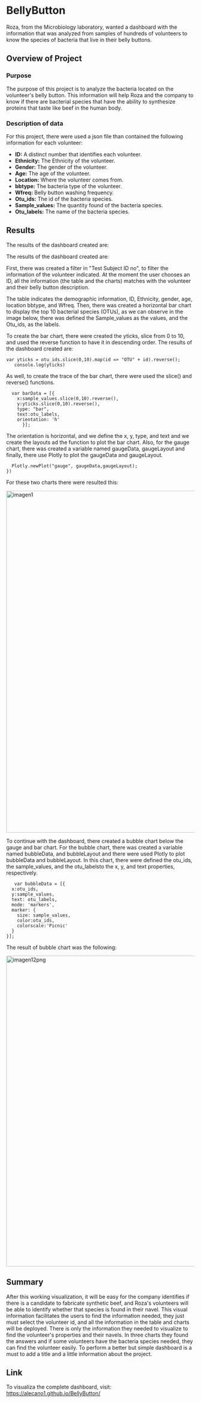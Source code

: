 # BellyButton
Roza, from the Microbiology laboratory, wanted a dashboard with the information that was analyzed from samples of hundreds of volunteers to know the species of bacteria that live in their belly buttons.

## Overview of Project 
### Purpose 

The purpose of this project is to analyze the bacteria located on the volunteer's belly button. This information will help Roza and the company to know if there are bacterial species that have the ability to synthesize proteins that taste like beef in the human body.

### Description of data

For this project, there were used a json file than contained the following information for each volunteer:

* **ID:** A distinct number that identifies each volunteer.
* **Ethnicity:** The Ethnicity of the volunteer.
* **Gender:** The gender of the volunteer.
* **Age:** The age of the volunteer.
* **Location:** Where the volunteer comes from.
* **bbtype:** The bacteria type of the volunteer.
* **Wfreq:** Belly button washing frequency. 
* **Otu_ids:** The id of the bacteria species.
* **Sample_values:** The quantity found of the bacteria species.
* **Otu_labels:** The name of the bacteria species.


## Results 

The results of the dashboard created are:

The results of the dashboard created are:

First, there was created a filter in "Test Subject ID no", to filter the information of the volunteer indicated.
At the moment the user chooses an ID, all the information (the table and the charts) matches with the volunteer and their belly button description.

The table indicates the demographic information, ID, Ethnicity, gender, age, location bbtype, and Wfreq. Then, there was created a horizontal bar chart to display the top 10 bacterial species (OTUs), as we can observe in the image below, there was defined the Sample_values as the values, and the Otu_ids, as the labels.

To create the bar chart, there were created the yticks, slice from 0 to 10, and used the reverse function to have it in descending order.
The results of the dashboard created are:

    var yticks = otu_ids.slice(0,10).map(id => "OTU" + id).reverse();
       console.log(yticks)

As well, to create the trace of the bar chart, there were used the slice() and reverse() functions.

      var barData = [{
        x:sample_values.slice(0,10).reverse(),
        y:yticks.slice(0,10).reverse(),
        type: "bar",
        text:otu_labels,
        orientation: 'h'
          }];

The orientation is horizontal, and we define the x, y, type, and text and we create the layouts ad the function to plot the bar chart.
Also, for the gauge chart, there was created a variable named gaugeData, gaugeLayout and finally, there use Plotly to plot the gaugeData and gaugeLayout.

      Plotly.newPlot("gauge", gaugeData,gaugeLayout);
    })

For these two charts there were resulted this:


<img width="913" alt="imagen1" src="https://user-images.githubusercontent.com/96165500/185718485-c173a9b1-2a8f-445f-878c-e12b64b0d11e.png">

To continue with the dashboard, there created a bubble chart below the gauge and bar chart. For the bubble chart, there was created a variable named bubbleData, and bubbleLayout and there were used Plotly to plot bubbleData and bubbleLayout. In this chart, there were defined the otu_ids, the sample_values, and the otu_labelsto the x, y, and text properties, respectively.

       var bubbleData = [{
      x:otu_ids,
      y:sample_values,
      text: otu_labels,
      mode: 'markers',
      marker: {
        size: sample_values,
        color:otu_ids,
        colorscale:'Picnic'
      }
    }];
    
The result of bubble chart was the following:

<img width="830" alt="imagen12png" src="https://user-images.githubusercontent.com/96165500/185718486-2e4b0220-28e5-4174-8002-f541ffc340cd.png">

## Summary

After this working visualization, it will be easy for the company identifies if there is a candidate to fabricate synthetic beef, and Roza's volunteers will be able to identify whether that species is found in their navel. This visual information facilitates the users to find the information needed, they just must select the volunteer id, and all the information in the table and charts will be deployed.  There is only the information they needed to visualize to find the volunteer's properties and their navels. In three charts they found the answers and if some volunteers have the bacteria species needed, they can find the volunteer easily. To perform a better but simple dashboard is a must to add a title and a little information about the project.

## Link

To visualiza the complete dashboard, visit: https://alecano1.github.io/BellyButton/
 


